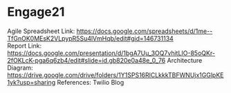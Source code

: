 # Engage21

Agile Spreadsheet Link: https://docs.google.com/spreadsheets/d/1me--TfGnOK0MEsK2VLpypR5Su4lVmHqb/edit#gid=146731134 \
Report Link: https://docs.google.com/presentation/d/1bgA7Uu_3OQ7vhitLIO-85oQKr-2fOKLcK-pga6q6zb4/edit#slide=id.gb820e0a48e_0_76
Architecture Diagram: https://drive.google.com/drive/folders/1Y1SPS16RlCLkkkTBFWNUjx1GGlpKE1yk?usp=sharing
References: Twilio Blog
